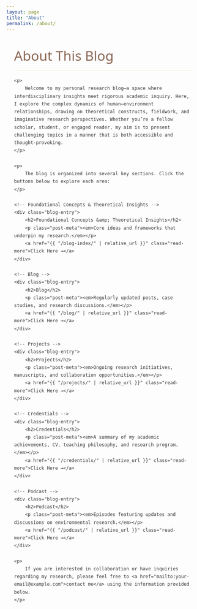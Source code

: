 ```yaml
---
layout: page
title: "About"
permalink: /about/
---
```


<style>
    /* Hide auto-generated heading if present */
    h1.post-title, h1.page-title, header.post-header h1 {
        display: none !important;
    }
    
    :root {
        --primary-color: #5b7e5f;
        --secondary-color: #8a6552;
        --accent-color: #d8b976;
        --light-bg: #f8f8f5;
        --dark-text: #333333;
    }
    
    .content-wrapper {
        font-family: 'Segoe UI', Tahoma, Geneva, Verdana, sans-serif;
        line-height: 1.7;
        color: var(--dark-text);
        max-width: 900px;
        margin: 0 auto;
        padding: 0 20px;
    }
    
    .content-wrapper h1 {
        font-size: 2.2rem;
        color: var(--secondary-color);
        margin: 2rem 0 1rem;
        font-weight: 500;
        border-bottom: 1px solid rgba(216,185,118,0.3);
        padding-bottom: 0.5rem;
    }
    
    .content-wrapper p {
        font-size: 1.1rem;
        margin-bottom: 1.5rem;
        text-align: justify;
    }
    
    .blog-entry {
        margin-bottom: 2rem;
        padding: 1rem;
        background-color: rgba(91, 126, 95, 0.05);
        border-radius: 4px;
    }
    
    .blog-entry h2 {
        margin-top: 0;
        font-size: 1.4rem;
        color: var(--secondary-color);
        padding-bottom: 0;
    }
    
    .blog-entry .post-meta {
        font-style: italic;
        color: var(--secondary-color);
        margin-bottom: 0.5rem;
    }
    
    .read-more {
        display: inline-block;
        color: var(--secondary-color);
        text-decoration: none;
        font-weight: 600;
        margin-top: 0.5rem;
    }
    
    .read-more:hover {
        text-decoration: underline;
    }
</style>

<div class="content-wrapper">
    <h1>About This Blog</h1>
    
    <p>
        Welcome to my personal research blog—a space where interdisciplinary insights meet rigorous academic inquiry. Here, I explore the complex dynamics of human–environment relationships, drawing on theoretical constructs, fieldwork, and imaginative research perspectives. Whether you’re a fellow scholar, student, or engaged reader, my aim is to present challenging topics in a manner that is both accessible and thought-provoking.
    </p>
    
    <p>
        The blog is organized into several key sections. Click the buttons below to explore each area:
    </p>
    
    <!-- Foundational Concepts & Theoretical Insights -->
    <div class="blog-entry">
        <h2>Foundational Concepts &amp; Theoretical Insights</h2>
        <p class="post-meta"><em>Core ideas and frameworks that underpin my research.</em></p>
        <a href="{{ "/blog-index/" | relative_url }}" class="read-more">Click Here →</a>
    </div>
    
    <!-- Blog -->
    <div class="blog-entry">
        <h2>Blog</h2>
        <p class="post-meta"><em>Regularly updated posts, case studies, and research discussions.</em></p>
        <a href="{{ "/blog/" | relative_url }}" class="read-more">Click Here →</a>
    </div>
    
    <!-- Projects -->
    <div class="blog-entry">
        <h2>Projects</h2>
        <p class="post-meta"><em>Ongoing research initiatives, manuscripts, and collaboration opportunities.</em></p>
        <a href="{{ "/projects/" | relative_url }}" class="read-more">Click Here →</a>
    </div>
    
    <!-- Credentials -->
    <div class="blog-entry">
        <h2>Credentials</h2>
        <p class="post-meta"><em>A summary of my academic achievements, CV, teaching philosophy, and research program.</em></p>
        <a href="{{ "/credentials/" | relative_url }}" class="read-more">Click Here →</a>
    </div>
    
    <!-- Podcast -->
    <div class="blog-entry">
        <h2>Podcast</h2>
        <p class="post-meta"><em>Episodes featuring updates and discussions on environmental research.</em></p>
        <a href="{{ "/podcast/" | relative_url }}" class="read-more">Click Here →</a>
    </div>
    
    <p>
        If you are interested in collaboration or have inquiries regarding my research, please feel free to <a href="mailto:your-email@example.com">contact me</a> using the information provided below.
    </p>
</div>

